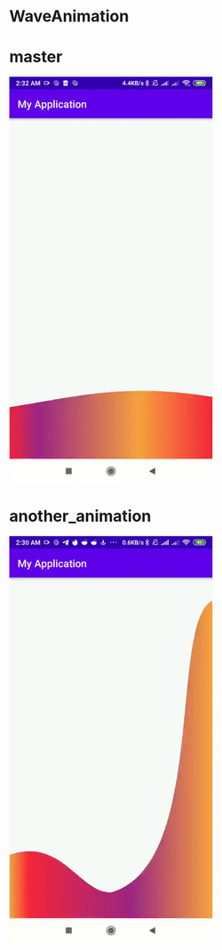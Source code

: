 # WaveAnimation
# master 
![Alt Text](https://github.com/andreyocheretyanyi/WaveAnimation/blob/master/1.gif)

# another_animation 
![Alt Text](https://github.com/andreyocheretyanyi/WaveAnimation/blob/master/2.gif)
